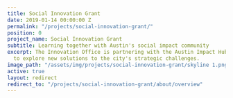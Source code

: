 ```yaml
---
title: Social Innovation Grant
date: 2019-01-14 00:00:00 Z
permalink: "/projects/social-innovation-grant/"
position: 0
project_name: Social Innovation Grant
subtitle: Learning together with Austin's social impact community
excerpt: The Innovation Office is partnering with the Austin Impact Hub Accelerator
  to explore new solutions to the city's strategic challenges.
image_path: "/assets/img/projects/social-innovation-grant/skyline 1.png"
active: true
layout: redirect
redirect_to: "/projects/social-innovation-grant/about/overview"
---
```



